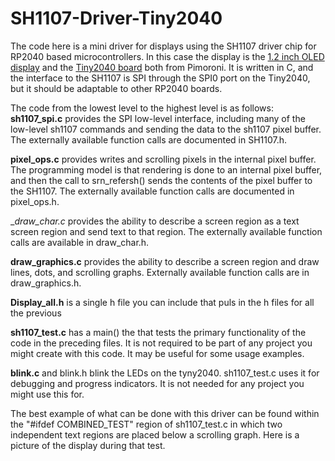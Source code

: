 # SH1107-Driver-Tiny2040

The code here is a mini driver for displays using the SH1107 driver chip for RP2040 based microcontrollers.  In this case the display is the [1.2 inch OLED display](https://shop.pimoroni.com/products/1-12-oled-breakout?variant=12628508704851) and the [Tiny2040 board](https://shop.pimoroni.com/products/tiny-2040) both from Pimoroni.  It is written in C, and the interface to the SH1107 is SPI through the SPI0 port on the Tiny2040, but it should be adaptable to other RP2040 boards.

The code from the lowest level to the highest level is as follows:
__sh1107_spi.c__ provides the SPI low-level interface, including many of the low-level sh1107 commands and sending the data to the sh1107 pixel buffer.  The externally available function calls are documented in SH1107.h.

__pixel_ops.c__ provides writes and scrolling pixels in the internal pixel buffer.  The programming model is that rendering is done to an internal pixel buffer, and then the call to srn_refersh() sends the contents of the pixel buffer to the SH1107.  The externally available function calls are documented in pixel_ops.h.

__draw_char.c_ provides the ability to describe a screen region as a text screen region and send text to that region.  The externally available function calls are available in draw_char.h.

__draw_graphics.c__ provides the ability to describe a screen region and draw lines, dots, and scrolling graphs.   Externally available function calls are in draw_graphics.h.

__Display_all.h__ is a single h file you can include that puls in the h files for all the previous

__sh1107_test.c__ has a main() the that tests the primary functionality of the code in the preceding files.  It is not required to be part of any project you might create with this code.  It may be useful for some usage examples.

__blink.c__ and blink.h blink the LEDs on the tyny2040.  sh1107_test.c uses it for debugging and progress indicators.  It is not needed for any project you might use this for.

The best example of what can be done with this driver can be found within the "#ifdef COMBINED_TEST" region of sh1107_test.c in which two independent text regions are placed below a scrolling graph.  Here is a picture of the display during that test.
